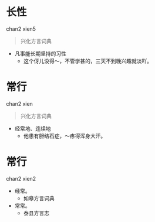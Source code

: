 # 长性
chan2 xien5
> 兴化方言词典
- 凡事能长期坚持的习性
  - 这个伢儿没得～，不管学甚的，三天不到晚兴趣就淡吖。

# 常行
chan2 xien
> 兴化方言词典
- 经常地、连续地
  - 他患有胆结石症，～疼得浑身大汗。

# 常行
chan2 xien2
+ 经常。
  * 如皋方言词典
+ 常常。
  * 泰县方言志
